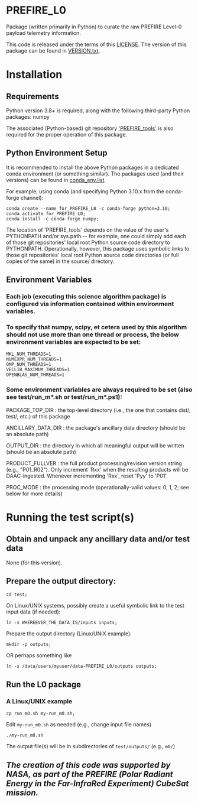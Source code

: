 # PREFIRE_L0

Package (written primarily in Python) to curate the raw PREFIRE Level-0 payload telemetry information.

This code is released under the terms of this [LICENSE](LICENSE).  The version of this package can be found in [VERSION.txt](VERSION.txt).

# Installation

## Requirements

Python version 3.8+ is required, along with the following third-party Python packages: numpy

The associated (Python-based) git repository ['PREFIRE_tools'](https://github.com/UW-PREFIRE/PREFIRE_tools) is also required for the proper operation of this package.

## Python Environment Setup

It is recommended to install the above Python packages in a dedicated conda environment (or something similar).  The packages used (and their versions) can be found in [conda_env.list](conda_env.list).

For example, using conda (and specifying Python 3.10.x from the conda-forge channel):

```
conda create --name for_PREFIRE_L0 -c conda-forge python=3.10;
conda activate for_PREFIRE_L0;
conda install -c conda-forge numpy;
```

The location of 'PREFIRE_tools' depends on the value of the user's PYTHONPATH and/or sys.path -- for example, one could simply add each of those git repositories' local root Python source code directory to PYTHONPATH. Operationally, however, this package uses symbolic links to those git repositories' local root Python source code directories (or full copies of the same) in the source/ directory.

## Environment Variables

### Each job (executing this science algorithm package) is configured via information contained within environment variables.

### To specify that numpy, scipy, et cetera used by this algorithm should not use more than one thread or process, the below environment variables are expected to be set:

```
MKL_NUM_THREADS=1
NUMEXPR_NUM_THREADS=1
OMP_NUM_THREADS=1
VECLIB_MAXIMUM_THREADS=1
OPENBLAS_NUM_THREADS=1
```

### Some environment variables are always required to be set (also see test/run_m*.sh or test/run_m*.ps1):

PACKAGE_TOP_DIR  :  the top-level directory (i.e., the one that contains dist/, test/, etc.) of this package

ANCILLARY_DATA_DIR  :  the package's ancillary data directory (should be an absolute path)

OUTPUT_DIR  :  the directory in which all meaningful output will be written (should be an absolute path)

PRODUCT_FULLVER  :  the full product processing/revision version string (e.g., "P01_R02").  Only increment 'Rxx' when the resulting products will be DAAC-ingested.  Whenever incrementing 'Rxx', reset 'Pyy' to 'P01'.

PROC_MODE  :  the processing mode (operationally-valid values: 0, 1, 2; see below for more details)

# Running the test script(s)

## Obtain and unpack any ancillary data and/or test data

None (for this version).

## Prepare the output directory:

`cd test;`

On Linux/UNIX systems, possibly create a useful symbolic link to the test input data (if needed):

`ln -s WHEREEVER_THE_DATA_IS/inputs inputs;`

Prepare the output directory (Linux/UNIX example):

`mkdir -p outputs;`

OR perhaps something like

`ln -s /data/users/myuser/data-PREFIRE_L0/outputs outputs;`

## Run the L0 package

### A Linux/UNIX example

`cp run_m0.sh my-run_m0.sh;`

Edit `my-run_m0.sh` as needed (e.g., change input file names)

`./my-run_m0.sh`

The output file(s) will be in subdirectories of `test/outputs/` (e.g., `m0/`)

## _The creation of this code was supported by NASA, as part of the PREFIRE (Polar Radiant Energy in the Far-InfraRed Experiment) CubeSat mission._
